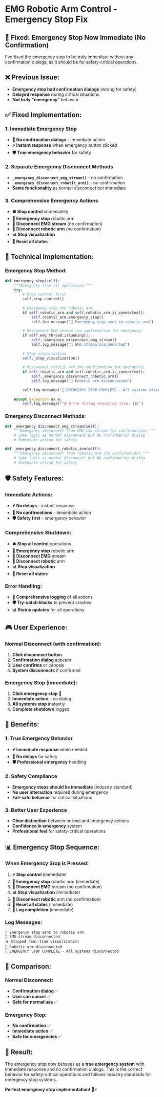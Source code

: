 # EMG Robotic Arm Control - Emergency Stop Fix

## 🚨 Fixed: Emergency Stop Now Immediate (No Confirmation)

I've fixed the emergency stop to be truly immediate without any confirmation dialogs, as it should be for safety-critical operations.

## ❌ **Previous Issue:**

- **Emergency stop had confirmation dialogs** (wrong for safety)
- **Delayed response** during critical situations
- **Not truly "emergency"** behavior

## ✅ **Fixed Implementation:**

### 1. **Immediate Emergency Stop**
- **🚨 No confirmation dialogs** - immediate action
- **⚡ Instant response** when emergency button clicked
- **🛡️ True emergency behavior** for safety

### 2. **Separate Emergency Disconnect Methods**
- **`_emergency_disconnect_emg_stream()`** - no confirmation
- **`_emergency_disconnect_robotic_arm()`** - no confirmation
- **Same functionality** as normal disconnect but immediate

### 3. **Comprehensive Emergency Actions**
- **⏹️ Stop control** immediately
- **🚨 Emergency stop** robotic arm
- **📡 Disconnect EMG stream** (no confirmation)
- **🤖 Disconnect robotic arm** (no confirmation)
- **📊 Stop visualization**
- **🔄 Reset all states**

## 🔧 **Technical Implementation:**

### Emergency Stop Method:
```python
def emergency_stop(self):
    """Emergency stop all operations."""
    try:
        # Stop control first
        self.stop_control()
        
        # Emergency stop the robotic arm
        if self.robotic_arm and self.robotic_arm.is_connected():
            self.robotic_arm.emergency_stop()
            self.log_message("🚨 Emergency stop sent to robotic arm")
        
        # Disconnect EMG stream (no confirmation for emergency)
        if self.emg_thread.isRunning():
            self._emergency_disconnect_emg_stream()
            self.log_message("🚨 EMG stream disconnected")
        
        # Stop visualization
        self._stop_visualization()
        
        # Disconnect robotic arm (no confirmation for emergency)
        if self.robotic_arm and self.robotic_arm.is_connected():
            self._emergency_disconnect_robotic_arm()
            self.log_message("🚨 Robotic arm disconnected")
        
        self.log_message("🚨 EMERGENCY STOP COMPLETE - All systems disconnected")
        
    except Exception as e:
        self.log_message(f"❌ Error during emergency stop: {e}")
```

### Emergency Disconnect Methods:
```python
def _emergency_disconnect_emg_stream(self):
    """Emergency disconnect from EMG LSL stream (no confirmation)."""
    # Same logic as normal disconnect but NO confirmation dialog
    # Immediate action for safety

def _emergency_disconnect_robotic_arm(self):
    """Emergency disconnect from robotic arm (no confirmation)."""
    # Same logic as normal disconnect but NO confirmation dialog
    # Immediate action for safety
```

## 🛡️ **Safety Features:**

### Immediate Actions:
- **⚡ No delays** - instant response
- **🚨 No confirmations** - immediate action
- **🛡️ Safety first** - emergency behavior

### Comprehensive Shutdown:
- **⏹️ Stop all control** operations
- **🚨 Emergency stop** robotic arm
- **📡 Disconnect EMG** stream
- **🤖 Disconnect robotic** arm
- **📊 Stop visualization**
- **🔄 Reset all states**

### Error Handling:
- **📝 Comprehensive logging** of all actions
- **🛡️ Try-catch blocks** to prevent crashes
- **📊 Status updates** for all operations

## 🎮 **User Experience:**

### Normal Disconnect (with confirmation):
1. **Click disconnect button**
2. **Confirmation dialog** appears
3. **User confirms** or cancels
4. **System disconnects** if confirmed

### Emergency Stop (immediate):
1. **Click emergency stop** 🚨
2. **Immediate action** - no dialog
3. **All systems stop** instantly
4. **Complete shutdown** logged

## 🚀 **Benefits:**

### 1. **True Emergency Behavior**
- **⚡ Immediate response** when needed
- **🚨 No delays** for safety
- **🛡️ Professional emergency** handling

### 2. **Safety Compliance**
- **Emergency stops should be immediate** (industry standard)
- **No user interaction** required during emergency
- **Fail-safe behavior** for critical situations

### 3. **Better User Experience**
- **Clear distinction** between normal and emergency actions
- **Confidence in emergency** system
- **Professional feel** for safety-critical operations

## 📊 **Emergency Stop Sequence:**

### When Emergency Stop is Pressed:
1. **⚡ Stop control** (immediate)
2. **🚨 Emergency stop** robotic arm (immediate)
3. **📡 Disconnect EMG** stream (no confirmation)
4. **📊 Stop visualization** (immediate)
5. **🤖 Disconnect robotic** arm (no confirmation)
6. **🔄 Reset all states** (immediate)
7. **📝 Log completion** (immediate)

### Log Messages:
```
🚨 Emergency stop sent to robotic arm
🚨 EMG stream disconnected
📊 Stopped real-time visualization
🚨 Robotic arm disconnected
🚨 EMERGENCY STOP COMPLETE - All systems disconnected
```

## 🎯 **Comparison:**

### Normal Disconnect:
- **Confirmation dialog** ✅
- **User can cancel** ✅
- **Safe for normal use** ✅

### Emergency Stop:
- **No confirmation** ✅
- **Immediate action** ✅
- **Safe for emergencies** ✅

## 🎉 **Result:**

The emergency stop now behaves as a **true emergency system** with immediate response and no confirmation dialogs. This is the correct behavior for safety-critical operations and follows industry standards for emergency stop systems.

**Perfect emergency stop implementation!** 🚨⚡